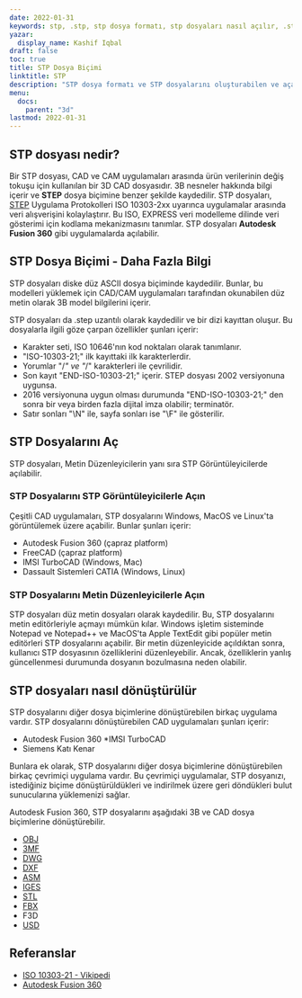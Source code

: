 ```yaml
---
date: 2022-01-31
keywords: stp, .stp, stp dosya formatı, stp dosyaları nasıl açılır, .stp uzantısı, stp uzantısı
yazar:
  display_name: Kashif Iqbal
draft: false
toc: true
title: STP Dosya Biçimi
linktitle: STP
description: "STP dosya formatı ve STP dosyalarını oluşturabilen ve açabilen API'ler hakkında bilgi edinin."
menu:
  docs:
    parent: "3d"
lastmod: 2022-01-31
---
```


## STP dosyası nedir?

Bir STP dosyası, CAD ve CAM uygulamaları arasında ürün verilerinin değiş tokuşu için kullanılan bir 3D CAD dosyasıdır. 3B nesneler hakkında bilgi içerir ve **STEP** dosya biçimine benzer şekilde kaydedilir. STP dosyaları, [STEP](/tr/3d/step/) Uygulama Protokolleri ISO 10303-2xx uyarınca uygulamalar arasında veri alışverişini kolaylaştırır. Bu ISO, EXPRESS veri modelleme dilinde veri gösterimi için kodlama mekanizmasını tanımlar. STP dosyaları **Autodesk Fusion 360** gibi uygulamalarda açılabilir.

## STP Dosya Biçimi - Daha Fazla Bilgi

STP dosyaları diske düz ASCII dosya biçiminde kaydedilir. Bunlar, bu modelleri yüklemek için CAD/CAM uygulamaları tarafından okunabilen düz metin olarak 3B model bilgilerini içerir.

STP dosyaları da .step uzantılı olarak kaydedilir ve bir dizi kayıttan oluşur. Bu dosyalarla ilgili göze çarpan özellikler şunları içerir:

* Karakter seti, ISO 10646'nın kod noktaları olarak tanımlanır.
* "ISO-10303-21;" ilk kayıttaki ilk karakterlerdir.
* Yorumlar "/*" ve "*/" karakterleri ile çevrilidir.
* Son kayıt "END-ISO-10303-21;" içerir. STEP dosyası 2002 versiyonuna uygunsa.
* 2016 versiyonuna uygun olması durumunda "END-ISO-10303-21;" den sonra bir veya birden fazla dijital imza olabilir; terminatör.
* Satır sonları "\N\" ile, sayfa sonları ise "\F\" ile gösterilir.

## STP Dosyalarını Aç

STP dosyaları, Metin Düzenleyicilerin yanı sıra STP Görüntüleyicilerde açılabilir.

### STP Dosyalarını STP Görüntüleyicilerle Açın

Çeşitli CAD uygulamaları, STP dosyalarını Windows, MacOS ve Linux'ta görüntülemek üzere açabilir. Bunlar şunları içerir:

* Autodesk Fusion 360 (çapraz platform)
* FreeCAD (çapraz platform)
* IMSI TurboCAD (Windows, Mac)
* Dassault Sistemleri CATIA (Windows, Linux)

### STP Dosyalarını Metin Düzenleyicilerle Açın

STP dosyaları düz metin dosyaları olarak kaydedilir. Bu, STP dosyalarını metin editörleriyle açmayı mümkün kılar. Windows işletim sisteminde Notepad ve Notepad++ ve MacOS'ta Apple TextEdit gibi popüler metin editörleri STP dosyalarını açabilir. Bir metin düzenleyicide açıldıktan sonra, kullanıcı STP dosyasının özelliklerini düzenleyebilir. Ancak, özelliklerin yanlış güncellenmesi durumunda dosyanın bozulmasına neden olabilir.

## STP dosyaları nasıl dönüştürülür

STP dosyalarını diğer dosya biçimlerine dönüştürebilen birkaç uygulama vardır. STP dosyalarını dönüştürebilen CAD uygulamaları şunları içerir:

* Autodesk Fusion 360
*IMSI TurboCAD
* Siemens Katı Kenar

Bunlara ek olarak, STP dosyalarını diğer dosya biçimlerine dönüştürebilen birkaç çevrimiçi uygulama vardır. Bu çevrimiçi uygulamalar, STP dosyanızı, istediğiniz biçime dönüştürüldükleri ve indirilmek üzere geri döndükleri bulut sunucularına yüklemenizi sağlar.

Autodesk Fusion 360, STP dosyalarını aşağıdaki 3B ve CAD dosya biçimlerine dönüştürebilir.

* [OBJ](/tr/3d/obj/)
* [3MF](/tr/3d/3mf/)
* [DWG](/tr/cad/dwg/)
* [DXF](/tr/cad/dxf/)
* [ASM](/tr/cad/asm/)
* [IGES](/tr/cad/iges/)
* [STL](/tr/cad/stl/)
* [FBX](/tr/3d/fbx/)
* F3D
* [USD](/tr/3d/usd/)

## Referanslar

* [ISO 10303-21 - Vikipedi](https://en.wikipedia.org/wiki/ISO_10303-21)
* [Autodesk Fusion 360](https://www.autodesk.com/products/fusion-360/overview)

